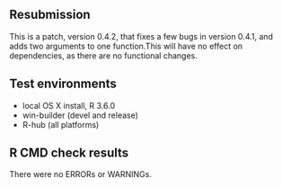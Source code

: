 ## Resubmission
This is a patch, version 0.4.2, that fixes a few bugs in version 0.4.1, and adds two
arguments to one function.This will have no effect on dependencies, as there are no 
functional changes.

## Test environments
* local OS X install, R 3.6.0
* win-builder (devel and release)
* R-hub (all platforms)

## R CMD check results
There were no ERRORs or WARNINGs. 


